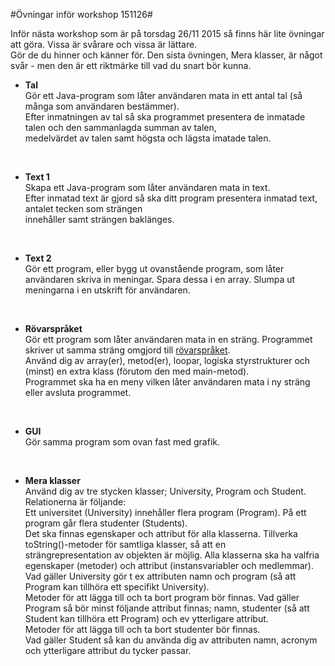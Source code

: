 #Övningar inför workshop 151126#

Inför nästa workshop som är på torsdag 26/11 2015 så finns här lite övningar att göra.  Vissa är svårare och vissa är lättare.  
Gör de du hinner och känner för. Den sista övningen, Mera klasser, är något svår - men den är ett riktmärke till vad du snart bör kunna.

- **Tal**  
Gör ett Java-program som låter användaren mata in ett antal tal (så många som användaren bestämmer).  
Efter inmatningen av tal så ska programmet presentera de inmatade talen och den sammanlagda summan av talen,  
medelvärdet av talen samt högsta och lägsta imatade talen.

<br>

- **Text 1**  
Skapa ett Java-program som låter användaren mata in text.  
Efter inmatad text är gjord så ska ditt program presentera inmatad text, antalet tecken som strängen  
innehåller samt strängen baklänges.

<br>

- **Text 2**  
Gör ett program, eller bygg ut ovanstående program, som låter användaren skriva in meningar. Spara dessa i en array.  Slumpa ut meningarna i en utskrift för användaren.

<br>

- **Rövarspråket**  
Gör ett program som låter användaren mata in en sträng. Programmet skriver ut samma sträng omgjord till <a href="https://sv.wikipedia.org/wiki/R%C3%B6varspr%C3%A5ket">rövarspråket</a>.  
Använd dig av array(er), metod(er), loopar, logiska styrstrukturer och (minst) en extra klass (förutom den med main-metod).  
Programmet ska ha en meny vilken låter användaren mata i ny sträng eller avsluta programmet.  

<br>

- **GUI**  
Gör samma program som ovan fast med grafik.  

<br>


- **Mera klasser**  
Använd dig av tre stycken klasser; University, Program och Student. Relationerna är följande:  
Ett universitet (University) innehåller flera program (Program). På ett program går flera studenter (Students).  
Det ska finnas egenskaper och attribut för alla klasserna. Tillverka toString()-metoder för samtliga klasser, så att en  
strängrepresentation av objekten är möjlig. 
Alla klasserna ska ha valfria egenskaper (metoder) och attribut (instansvariabler och medlemmar).  
Vad gäller University gör t ex attributen namn och program (så att Program kan tillhöra ett specifikt University).  
Metoder för att lägga till och ta bort program bör finnas.
Vad gäller Program så bör minst följande attribut finnas; namn, studenter (så att Student kan tillhöra ett Program) och ev ytterligare attribut.  
Metoder för att lägga till och ta bort studenter bör finnas.  
Vad gäller Student så kan du använda dig av attributen namn, acronym och ytterligare attribut du tycker passar.
